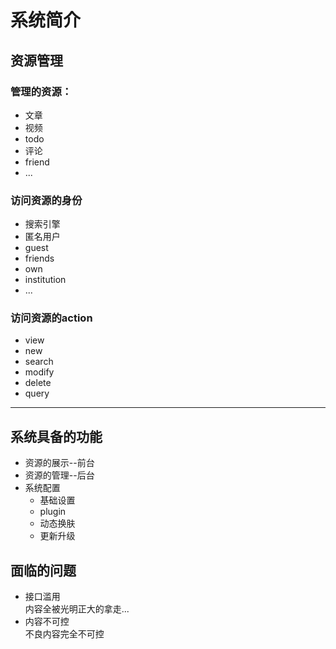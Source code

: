 # 系统简介

## 资源管理
### 管理的资源：
+ 文章
+ 视频
+ todo
+ 评论
+ friend
+ ...
### 访问资源的身份
+ 搜索引擎
+ 匿名用户
+ guest
+ friends
+ own
+ institution
+ ...
### 访问资源的action
+ view
+ new
+ search
+ modify
+ delete
+ query

---

## 系统具备的功能

+ 资源的展示--前台
+ 资源的管理--后台
+ 系统配置
    + 基础设置
    + plugin
    + 动态换肤
    + 更新升级
  
## 面临的问题

+ 接口滥用  
  内容全被光明正大的拿走...
+ 内容不可控  
  不良内容完全不可控